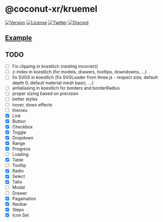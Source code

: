 # @coconut-xr/kruemel

[![Version](https://img.shields.io/npm/v/@coconut-xr/kruemel?style=flat-square)](https://npmjs.com/package/@coconut-xr/kruemel)
[![License](https://img.shields.io/github/license/coconut-xr/kruemel.svg?style=flat-square)](https://github.com/coconut-xr/kruemel/blob/master/LICENSE)
[![Twitter](https://img.shields.io/twitter/follow/coconut_xr?style=flat-square)](https://twitter.com/coconut_xr)
[![Discord](https://img.shields.io/discord/1087727032240185424?style=flat-square&label=discord)](https://discord.gg/RbyaXJJaJM)

## [Example](https://codesandbox.io/s/kruemel-demo-nk6idg?file=/src/app.tsx)

## TODO

- [ ] Fix clipping in koestlich (nesting incorrect)
- [ ] z-index in koestlich (for models, drawers, tooltips, downdowns, ...)
- [ ] fix SVGS in koestlich (fix SVGLoader from three.js - respect size, default depth 0, default material mesh basic, ...)
- [ ] antialiasing in koestlich for borders and borderRadius
- [ ] proper sizing based on precision
- [ ] better styles
- [ ] hover, down effects
- [ ] themes
- [x] Link
- [x] Button
- [x] Checkbox
- [x] Toggle
- [x] Dropdown
- [x] Range
- [x] Progress
- [ ] Loading
- [x] Table
- [ ] Tooltip
- [x] Radio
- [x] Select
- [x] Tabs
- [ ] Modal
- [ ] Drawer
- [x] Pagaination
- [x] Navbar
- [x] Steps
- [x] Icon Set
